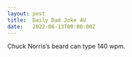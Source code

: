 ```yaml
---
layout: post
title:  Daily Dad Joke 4U
date:   2022-06-13T00:00:00Z
---
```

Chuck Norris’s beard can type 140 wpm.
